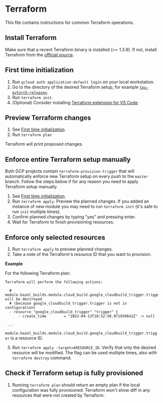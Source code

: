 # Terraform

This file contains instructions for common Terraform operations.

## Install Terraform

Make sure that a recent Terraform binary is installed (>= 1.3.8). If not,
install Terraform from the
[official source](https://developer.hashicorp.com/terraform/tutorials/aws-get-started/install-cli).

## First time initialization

1. Run `gcloud auth application-default login` on your local workstation.
1. Go to the directory of the desired Terraform setup, for example
   [`tpu-pytorch-releases`](./tpu-pytorch-releases).
1. Run `terraform init`.
1. (Optional) Consider installing
   [Terraform extension for VS Code](https://marketplace.visualstudio.com/items?itemName=HashiCorp.terraform).

## Preview Terraform changes

1. See [First time initialization](#first-time-initialization).
1. Run `terraform plan`

Terraform will print proposed changes.

## Enforce entire Terraform setup manually

Both GCP projects contain `terraform-provision-trigger` that will automatically
enforce new Terraform setup on every push to the `master` branch. Follow the
steps below if for any reason you need to apply Terraform setup manually.

1. See [First time initialization](#first-time-initialization).
1. Run `terraform apply`. Preview the planned changes. If you added an instance
   of new module you may need to run `terraform init` (it's safe to run `init`
   multiple times).
1. Confirm planned changes by typing "yes" and pressing enter.
1. Wait for Terraform to finish provisioning resources.

## Enforce only selected resources

1. Run `terraform apply` to preview planned changes.
1. Take a note of the Terraform's resource ID that you want to provision.

**Example**

For the following Terraform plan:

```
Terraform will perform the following actions:

  # module.bazel_builds.module.cloud_build.google_cloudbuild_trigger.trigger will be destroyed
  # (because google_cloudbuild_trigger.trigger is not in configuration)
  - resource "google_cloudbuild_trigger" "trigger" {
      - create_time        = "2023-04-13T10:52:58.971939642Z" -> null

 ...
```

`module.bazel_builds.module.cloud_build.google_cloudbuild_trigger.trigger` is a
resource ID.

3. Run `terraform apply -target=$RESOURCE_ID`. Verify that only the desired
   resource will be modified. The flag can be used multiple times, also with
   `terraform destroy` command.

## Check if Terraform setup is fully provisioned

1. Running `terraform plan` should return an empty plan if the local
   configuration was fully provisioned. Terraform won't show diff in any
   resources that were not created by Terraform.
